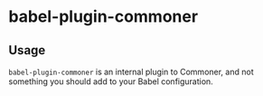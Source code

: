 # babel-plugin-commoner

## Usage

`babel-plugin-commoner` is an internal plugin to Commoner, and not something you should add to your Babel configuration.
